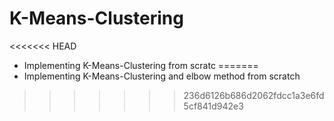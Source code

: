 # K-Means-Clustering


<<<<<<< HEAD
- Implementing K-Means-Clustering from scratc
=======
- Implementing K-Means-Clustering and elbow method from scratch
>>>>>>> 236d6126b686d2062fdcc1a3e6fd5cf841d942e3
